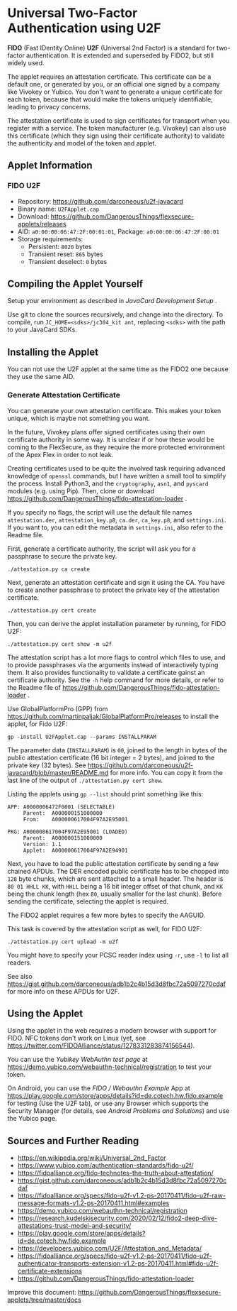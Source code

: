 # Universal Two-Factor Authentication using U2F

**FIDO** (Fast IDentity Online) **U2F** (Universal 2nd Factor) is a standard for two-factor authentication. It is extended and superseded by FIDO2, but still widely used. 

The applet requires an attestation certificate. This certificate can be a default one, or generated by you, or an official one signed by a company like Vivokey or Yubico. You don't want to generate a unique certificate for each token, because that would make the tokens uniquely identifiable, leading to privacy concerns. 

The attestation certificate is used to sign certificates for transport when you register with a service. The token manufacturer (e.g. Vivokey) can also use this certificate (which they sign using their certificate authority) to validate the authenticity and model of the token and applet.

## Applet Information

### FIDO U2F

- Repository: https://github.com/darconeous/u2f-javacard
- Binary name: `U2FApplet.cap`
- Download: https://github.com/DangerousThings/flexsecure-applets/releases
- AID: `a0:00:00:06:47:2F:00:01:01`, Package: `a0:00:00:06:47:2F:00:01`
- Storage requirements:
  - Persistent: `8020` bytes
  - Transient reset: `865` bytes
  - Transient deselect: `0` bytes

## Compiling the Applet Yourself

Setup your environment as described in *JavaCard Development Setup* .

Use git to clone the sources recursively, and change into the directory. To compile, run `JC_HOME=<sdks>/jc304_kit ant`, replacing `<sdks>` with the path to your JavaCard SDKs.

## Installing the Applet

You can not use the U2F applet at the same time as the FIDO2 one because they use the same AID.

### Generate Attestation Certificate

You can generate your own attestation certificate. This makes your token unique, which is maybe not something you want.

In the future, Vivokey plans offer signed certificates using their own certificate authority in some way. It is unclear if or how these would be coming to the FlexSecure, as they require the more protected environment of the Apex Flex in order to not leak.

Creating certificates used to be quite the involved task requiring advanced knowledge of `openssl` commands, but I have written a small tool to simplify the process. Install Python3, and the `cryptography`, `asn1`, and `pyscard` modules (e.g. using Pip). Then, clone or download https://github.com/DangerousThings/fido-attestation-loader .

If you specify no flags, the script will use the default file names `attestation.der`, `attestation_key.p8`, `ca.der`, `ca_key.p8`, and `settings.ini`. If you want to, you can edit the metadata in `settings.ini`, also refer to the Readme file.

First, generate a certificate authority, the script will ask you for a passphrase to secure the private key.

```
./attestation.py ca create
```

Next, generate an attestation certificate and sign it using the CA. You have to create another passphrase to protect the private key of the attestation certificate.

```
./attestation.py cert create 
```

Then, you can derive the applet installation parameter by running, for FIDO U2F:

```
./attestation.py cert show -m u2f
```

The attestation script has a lot more flags to control which files to use, and to provide passphrases via the arguments instead of interactively typing them. It also provides functionality to validate a certificate gainst an certificate authority. See the `-h` help command for more details, or refer to the Readme file of https://github.com/DangerousThings/fido-attestation-loader .

Use GlobalPlatformPro (GPP) from https://github.com/martinpaljak/GlobalPlatformPro/releases to install the applet, for Fido U2F:

```
gp -install U2FApplet.cap --params INSTALLPARAM
```

The parameter data (`INSTALLPARAM`) is `00`, joined to the length in bytes of the public attestation certificate (16 bit integer = 2 bytes), and joined to the private key (32 bytes). See https://github.com/darconeous/u2f-javacard/blob/master/README.md for more info. You can copy it from the last line of the output of `./attestation.py cert show`.

Listing the applets using `gp --list` should print something like this:

```
APP: A0000006472F0001 (SELECTABLE)
     Parent:  A000000151000000
     From:    A000000617004F97A2E95001

PKG: A000000617004F97A2E95001 (LOADED)
     Parent:  A000000151000000
     Version: 1.1
     Applet:  A000000617004F97A2E94901
```

Next, you have to load the public attestation certificate by sending a few chained APDUs. The DER encoded public certificate has to be chopped into `128` byte chunks, which are sent attached to a small header. The header is `80 01 HHLL KK`, with `HHLL` being a 16 bit integer offset of that chunk, and `KK` being the chunk length (hex `80`, usually smaller for the last chunk). Before sending the certificate, selecting the applet is required.

The FIDO2 applet requires a few more bytes to specify the AAGUID.

This task is covered by the attestation script as well, for FIDO U2F:

```
./attestation.py cert upload -m u2f
```

You might have to specify your PCSC reader index using `-r`, use `-l` to list all readers.

See also https://gist.github.com/darconeous/adb1b2c4b15d3d8fbc72a5097270cdaf for more info on these APDUs for U2F.

## Using the Applet

Using the applet in the web requires a modern browser with support for FIDO. NFC tokens don't work on Linux (yet, see https://twitter.com/FIDOAlliance/status/1278331283874156544).

You can use the *Yubikey WebAuthn test page* at https://demo.yubico.com/webauthn-technical/registration to test your token.

On Android, you can use the *FIDO / Webauthn Example* App at https://play.google.com/store/apps/details?id=de.cotech.hw.fido.example for testing (Use the U2F tab), or use any Browser which supports the Security Manager (for details, see *Android Problems and Solutions*) and use the Yubico page.

## Sources and Further Reading

- https://en.wikipedia.org/wiki/Universal_2nd_Factor
- https://www.yubico.com/authentication-standards/fido-u2f/
- https://fidoalliance.org/fido-technotes-the-truth-about-attestation/
- https://gist.github.com/darconeous/adb1b2c4b15d3d8fbc72a5097270cdaf
- https://fidoalliance.org/specs/fido-u2f-v1.2-ps-20170411/fido-u2f-raw-message-formats-v1.2-ps-20170411.html#examples
- https://demo.yubico.com/webauthn-technical/registration
- https://research.kudelskisecurity.com/2020/02/12/fido2-deep-dive-attestations-trust-model-and-security/
- https://play.google.com/store/apps/details?id=de.cotech.hw.fido.example
- https://developers.yubico.com/U2F/Attestation_and_Metadata/
- https://fidoalliance.org/specs/fido-u2f-v1.2-ps-20170411/fido-u2f-authenticator-transports-extension-v1.2-ps-20170411.html#fido-u2f-certificate-extensions
- https://github.com/DangerousThings/fido-attestation-loader

Improve this document: https://github.com/DangerousThings/flexsecure-applets/tree/master/docs